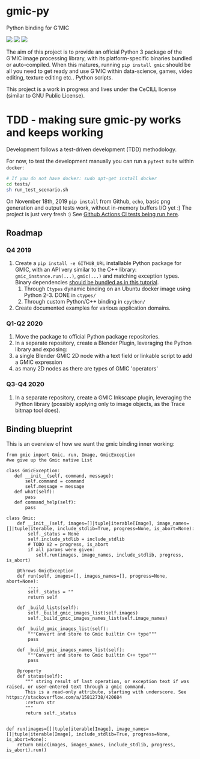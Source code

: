 # gmic-py
Python binding for G'MIC

![](https://github.com/dtschump/gmic-py/workflows/Ctypes%20GMIC%20Python%20package/badge.svg)
![](https://github.com/dtschump/gmic-py/workflows/CPython%20GMIC%20Manylinux%20build/badge.svg)
![](https://github.com/dtschump/gmic-py/workflows/CPython%20GMIC%20Python%20package%20(Debian/Ubuntu%20OS)/badge.svg)

The aim of this project is to provide an official Python 3 package of the G'MIC image processing library, with its platform-specific binaries bundled or auto-compiled.
When this matures, running `pip install gmic` should be all you need to get ready and use G'MIC within data-science, games, video editing, texture editing etc.. Python scripts.

This project is a work in progress and lives under the CeCILL license (similar to GNU Public License).

# TDD - making sure gmic-py works and keeps working
Development follows a test-driven development (TDD) methodology.

For now, to test the development manually you can run a `pytest` suite within `docker`:
```sh
# If you do not have docker: sudo apt-get install docker
cd tests/
sh run_test_scenario.sh
```

On November 18th, 2019 `pip install` from Github, `echo`, basic png generation and output tests work, without in-memory buffers I/O yet :) The project is just very fresh :) See [Github Actions CI tests being run here](https://github.com/dtschump/gmic-py/actions).

## Roadmap

### Q4 2019
1. Create a `pip install -e GITHUB_URL` installable Python package for GMIC, with an API very similar to the C++ library: `gmic_instance.run(...)`, `gmic(...)` and matching exception types. Binary dependencies [should be bundled as in this tutorial](https://python-packaging-tutorial.readthedocs.io/en/latest/binaries_dependencies.html).
    1. Through `Ctypes` dynamic binding on an Ubuntu docker image using Python 2-3. DONE in `ctypes/`
    1. Through custom Python/C++ binding in `cpython/`
1. Create documented examples for various application domains.

### Q1-Q2 2020
1. Move the package to official Python package repositories.
1. In a separate repository, create a Blender Plugin, leveraging the Python library and exposing:
  1. a single Blender GMIC 2D node with a text field or linkable script to add a GMIC expression
  1. as many 2D nodes as there are types of GMIC 'operators'

### Q3-Q4 2020
1. In a separate repository, create a GMIC Inkscape plugin, leveraging the Python library (possibly applying only to image objects, as the Trace bitmap tool does).

## Binding blueprint
This is an overview of how we want the gmic binding inner working:
```python3
from gmic import Gmic, run, Image, GmicException
#we give up the Gmic native List

class GmicException:
   def __init__(self, command, message):
       self.command = command
       self.message = message
   def what(self):
       pass
   def command_help(self):
       pass

class Gmic:
    def __init__(self, images=[]|tuple|iterable[Image], image_names=[]|tuple|iterable, include_stdlib=True, progress=None, is_abort=None):
        self._status = None
        self.include_stdlib = include_stdlib
        # TODO V2 = progress, is_abort
        if all params were given:
           self.run(images, image_names, include_stdlib, progress, is_abort)

    @throws GmicException
    def run(self, images=[], images_names=[], progress=None, abort=None):
        ....
        self._status = ""
        return self

    def _build_lists(self):
        self._build_gmic_images_list(self.images)
        self._build_gmic_images_names_list(self.image_names)

    def _build_gmic_images_list(self):
        """Convert and store to Gmic builtin C++ type"""
        pass

    def _build_gmic_images_names_list(self):
        """Convert and store to Gmic builtin C++ type"""
        pass

    @property
    def status(self):
       """ string result of last operation, or exception text if was raised, or user-entered text through a gmic command. 
       This is a read-only attribute, starting with underscore. See https://stackoverflow.com/a/15812738/420684
       :return str
       """
       return self._status


def run(images=[]|tuple|iterable[Image], image_names=[]|tuple|iterable[Image], include_stdlib=True, progress=None, is_abort=None):
    return Gmic(images, images_names, include_stdlib, progress, is_abort).run()
```
